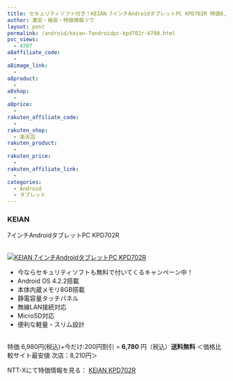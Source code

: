 ```yaml
---
title: セキュリティソフト付き！KEIAN 7インチAndroidタブレットPC KPD702R 特価6,780円！送料無料！
author: 激安・格安・特価情報ツウ
layout: post
permalink: /android/keian-7androidpc-kpd702r-6780.html
pvc_views:
  - 4707
a8affiliate_code:
  -
a8image_link:
  -
a8product:
  -
a8shop:
  -
a8price:
  -
rakuten_affiliate_code:
  -
rakuten_shop:
  - 楽天店
rakuten_product:
  -
rakuten_price:
  -
rakuten_affiliate_link:
  -
categories:
  - Android
  - タブレット
---
```

### KEIAN
7インチAndroidタブレットPC KPD702R

<div class="img-bg2 img_L">
  <a href="//px.a8.net/svt/ejp?a8mat=ZYP6S+8IMA3E+S1Q+BWGDT&#038;a8ejpredirect=//nttxstore.jp/_II_KV14664068" target="_blank"><br /> <img border="0" alt="KEIAN 7インチAndroidタブレットPC KPD702R" src="//i0.wp.com/image.nttxstore.jp/l2_images/K/KV/KV14664068.jpg?w=120" data-recalc-dims="1" /></a>
</div>

<!--more-->

  * 今ならセキュリティソフトも無料で付いてくるキャンペーン中！
  * Android OS 4.2.2搭載
  * 本体内蔵メモリ8GB搭載
  * 静電容量タッチパネル
  * 無線LAN接続対応
  * MicroSD対応
  * 便利な軽量・スリム設計

<br clear="all" />特価 6,980円(税込)+今だけ:200円割引 = <span class="tokka-price"><strong>6,780</strong></span> 円（税込）**送料無料**
＜価格比較サイト最安値 次店：8,210円＞

NTT-Xにて特価情報を見る： <span class="fs150p"><a href="//px.a8.net/svt/ejp?a8mat=ZYP6S+8IMA3E+S1Q+BWGDT&#038;a8ejpredirect=//nttxstore.jp/_II_KV14664068" target="_blank">KEIAN KPD702R</a></span>